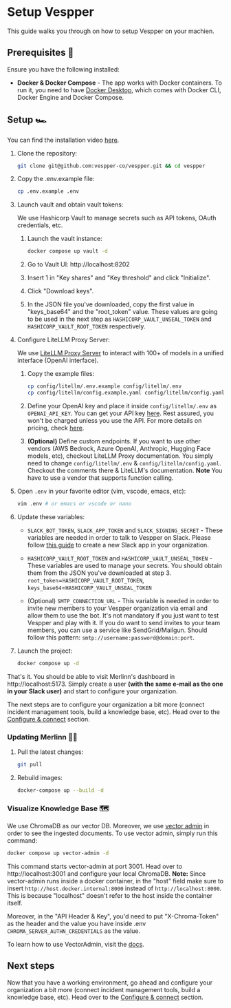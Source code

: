 # Setup Vespper

This guide walks you through on how to setup Vespper on your machien.

## Prerequisites 📜

Ensure you have the following installed:

- **Docker & Docker Compose** - The app works with Docker containers. To run it, you need to have [Docker Desktop](https://docs.docker.com/desktop/), which comes with Docker CLI, Docker Engine and Docker Compose.
<!-- - **Ngrok** - Ngrok allows you to open HTTPS tunnel to your local machine. This is needed in order to get events from PagerDuty/Opsgenie. Install ngrok cli and create an account (see [here](https://ngrok.com/)). -->

## Setup 🏎️

You can find the installation video [here](https://www.loom.com/share/1f562cb067364517b1c1e7bf7f789db7?sid=8ea35183-893e-4e74-b450-c3e2e1cc1f11).

1. Clone the repository:

   ```bash
   git clone git@github.com:vespper-co/vespper.git && cd vespper
   ```

2. Copy the .env.example file:

   ```bash
   cp .env.example .env
   ```

3. Launch vault and obtain vault tokens:

   We use Hashicorp Vault to manage secrets such as API tokens, OAuth credentials, etc.

   1. Launch the vault instance:

      ```bash
      docker compose up vault -d
      ```

   2. Go to Vault UI: http://localhost:8202
   3. Insert 1 in "Key shares" and "Key threshold" and click "Initialize".
   4. Click "Download keys".
   5. In the JSON file you've downloaded, copy the first value in "keys_base64" and the "root_token" value. These values are going to be used in the next step as `HASHICORP_VAULT_UNSEAL_TOKEN` and `HASHICORP_VAULT_ROOT_TOKEN` respectively.

4. Configure LiteLLM Proxy Server:

   We use [LiteLLM Proxy Server](https://docs.litellm.ai/docs/simple_proxy) to interact with 100+ of models in a unified interface (OpenAI interface).

   1. Copy the example files:

      ```bash
      cp config/litellm/.env.example config/litellm/.env
      cp config/litellm/config.example.yaml config/litellm/config.yaml
      ```

   2. Define your OpenAI key and place it inside `config/litellm/.env` as `OPENAI_API_KEY`. You can get your API key [here](https://platform.openai.com/api-keys). Rest assured, you won't be charged unless you use the API. For more details on pricing, check [here](https://openai.com/pricing).

   3. **(Optional)** Define custom endpoints. If you want to use other vendors (AWS Bedrock, Azure OpenAI, Anthropic, Hugging Face models, etc), checkout LiteLLM Proxy documentation. You simply need to change `config/litellm/.env` & `config/litellm/config.yaml`. Checkout the comments there & LiteLLM's documentation. **Note** You have to use a vendor that supports function calling.

5. Open `.env` in your favorite editor (vim, vscode, emacs, etc):

   ```bash
   vim .env # or emacs or vscode or nano
   ```

6. Update these variables:

   - `SLACK_BOT_TOKEN`, `SLACK_APP_TOKEN` and `SLACK_SIGNING_SECRET` - These variables are needed in order to talk to Vespper on Slack. Please follow [this guide](https://github.com/vespper-co/vespper/tree/main/config/slack/README.md) to create a new Slack app in your organization.

   - `HASHICORP_VAULT_ROOT_TOKEN` and `HASHICORP_VAULT_UNSEAL_TOKEN` - These variables are used to manage your secrets. You should obtain them from the JSON you've downloaded at step 3. `root_token`=`HASHICORP_VAULT_ROOT_TOKEN`, `keys_base64`=`HASHICORP_VAULT_UNSEAL_TOKEN`

   - (Optional) `SMTP_CONNECTION_URL` - This variable is needed in order to invite new members to your Vespper organization via email and allow them to use the bot. It's not mandatory if you just want to test Vespper and play with it. If you do want to send invites to your team members, you can use a service like SendGrid/Mailgun. Should follow this pattern: `smtp://username:password@domain:port`.

7. Launch the project:
   ```bash
   docker compose up -d
   ```

That's it. You should be able to visit Merlinn's dashboard in http://localhost:5173.
Simply create a user **(with the same e-mail as the one in your Slack user)** and start to configure your organization.

The next steps are to configure your organization a bit more (connect incident management tools, build a knowledge base, etc). Head over to the [Configure & connect](../02-Getting%20started/02-Configure%20&%20connect.md) section.

### Updating Merlinn 🧙‍♂️

1. Pull the latest changes:

   ```bash
   git pull
   ```

2. Rebuild images:

   ```bash
   docker-compose up --build -d
   ```

### Visualize Knowledge Base 🗺️

We use ChromaDB as our vector DB. Moreover, we use [vector admin](https://vectoradmin.com/) in order to see the ingested documents. To use vector admin, simply run this command:

```bash
docker compose up vector-admin -d
```

This command starts vector-admin at port 3001. Head over to http://localhost:3001 and configure your local ChromaDB. **Note:** Since vector-admin runs inside a docker container, in the "host" field make sure to insert `http://host.docker.internal:8000` instead of `http://localhost:8000`. This is because "localhost" doesn't refer to the host inside the container itself.

Moreover, in the "API Header & Key", you'd need to put "X-Chroma-Token" as the header and the value you have inside .env `CHROMA_SERVER_AUTHN_CREDENTIALS` as the value.

To learn how to use VectorAdmin, visit the [docs](https://github.com/Mintplex-Labs/vector-admin).

## Next steps

Now that you have a working environment, go ahead and configure your organization a bit more (connect incident management tools, build a knowledge base, etc). Head over to the [Configure & connect](./02-Configure%20&%20connect.md) section.
